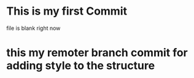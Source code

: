 # This is my first Commit

file is blank right now

# this my remoter branch commit for adding style to the structure
